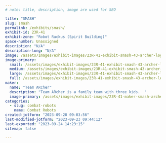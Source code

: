 ```yaml
---
# note: title, description, image are used for SEO

title: "SMASH"
slug: smash
permalink: /exhibits/smash/
exhibit-id: 23R-41
exhibit-zone: "Robot Ruckus (Spirit Building)"
space-number: Unassigned
description: "N/A"
description-long: "N/A"
image: /assets/images/exhibit-images/23R-41-exhibit-smash-43-archer-logo-6360-large.jpg
image-primary: 
  small: /assets/images/exhibit-images/23R-41-exhibit-smash-43-archer-logo-6360-small.jpg
  medium: /assets/images/exhibit-images/23R-41-exhibit-smash-43-archer-logo-6360-medium.jpg
  large: /assets/images/exhibit-images/23R-41-exhibit-smash-43-archer-logo-6360-large.jpg
  full: /assets/images/exhibit-images/23R-41-exhibit-smash-43-archer-logo-6360-full.jpg
maker: 
  name: "Team ARcher"
  description: "Team ARcher is a family team with three kids.  "
  image-primary: /assets/images/exhibit-images/23R-41-maker-smash-archer-logo-medium.jpg
categories: 
  - slug: combat-robots
    name: Combat Robots
created-jotform: "2023-09-20 09:03:56"
last-modified-jotform: "2023-09-23 09:44:12"
last-exported: "2023-09-24 14:23:15"
sitemap: false

---
```

